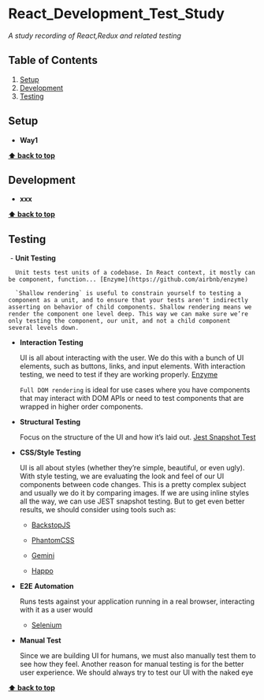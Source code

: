 # React_Development_Test_Study

*A study recording of React,Redux and related testing*

## Table of Contents

  1. [Setup](#setup)
  1. [Development](#development)
  1. [Testing](#testing)
 
## Setup

  - **Way1** 

    
  **[⬆ back to top](#table-of-contents)**

## Development

  - **xxx** 

    
  **[⬆ back to top](#table-of-contents)**

## Testing

  - **Unit Testing** 

      Unit tests test units of a codebase. In React context, it mostly can be component, function... [Enzyme](https://github.com/airbnb/enzyme)
      
      `Shallow rendering` is useful to constrain yourself to testing a component as a unit, and to ensure that your tests aren't indirectly asserting on behavior of child components. Shallow rendering means we render the component one level deep. This way we can make sure we’re only testing the component, our unit, and not a child component several levels down.

  - **Interaction Testing** 

    UI is all about interacting with the user. We do this with a bunch of UI elements, such as buttons, links, and input elements. With interaction testing, we need to test if they are working properly. [Enzyme](https://github.com/airbnb/enzyme)
    
    `Full DOM rendering` is ideal for use cases where you have components that may interact with DOM APIs or need to test components that are wrapped in higher order components.

  - **Structural Testing** 

      Focus on the structure of the UI and how it’s laid out. [Jest Snapshot Test](https://facebook.github.io/jest)

  - **CSS/Style Testing**
  
    UI is all about styles (whether they’re simple, beautiful, or even ugly). With style testing, we are evaluating the look and feel of our UI components between code changes. This is a pretty complex subject and usually we do it by comparing images. If we are using inline styles all the way, we can use JEST snapshot testing. But to get even better results, we should consider using tools such as:

    * [BackstopJS](https://github.com/garris/BackstopJS)

    * [PhantomCSS](https://github.com/Huddle/PhantomCSS)

    * [Gemini](https://github.com/gemini-testing/gemini)

    * [Happo](https://github.com/Galooshi/happo)


  - **E2E Automation**

     Runs tests against your application running in a real browser, interacting with it as a user would

    * [Selenium](https://www.seleniumhq.org/)

  - **Manual Test** 

    Since we are building UI for humans, we must also manually test them to see how they feel. Another reason for manual testing is for the better user experience. We should always try to test our UI with the naked eye

  **[⬆ back to top](#table-of-contents)**
